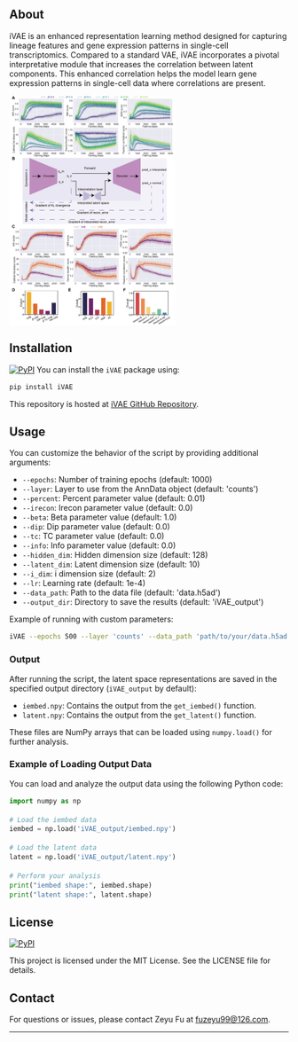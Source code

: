 ## About

iVAE is an enhanced representation learning method designed for capturing lineage features and gene expression patterns in single-cell transcriptomics. Compared to a standard VAE, iVAE incorporates a pivotal interpretative module that increases the correlation between latent components. This enhanced correlation helps the model learn gene expression patterns in single-cell data where correlations are present.

<img src='fig.png' width='300' align='center'>

## Installation
[![PyPI](https://img.shields.io/pypi/v/iVAE.svg?color=brightgreen&style=flat)](https://pypi.org/project/iVAE/)
You can install the `iVAE` package using:

```bash
pip install iVAE
```

This repository is hosted at [iVAE GitHub Repository](https://github.com/PeterPonyu/iVAE).

## Usage

You can customize the behavior of the script by providing additional arguments:

- `--epochs`: Number of training epochs (default: 1000)
- `--layer`: Layer to use from the AnnData object (default: 'counts')
- `--percent`: Percent parameter value (default: 0.01)
- `--irecon`: Irecon parameter value (default: 0.0)
- `--beta`: Beta parameter value (default: 1.0)
- `--dip`: Dip parameter value (default: 0.0)
- `--tc`: TC parameter value (default: 0.0)
- `--info`: Info parameter value (default: 0.0)
- `--hidden_dim`: Hidden dimension size (default: 128)
- `--latent_dim`: Latent dimension size (default: 10)
- `--i_dim`: i dimension size (default: 2)
- `--lr`: Learning rate (default: 1e-4)
- `--data_path`: Path to the data file (default: 'data.h5ad')
- `--output_dir`: Directory to save the results (default: 'iVAE_output')

Example of running with custom parameters:

```bash
iVAE --epochs 500 --layer 'counts' --data_path 'path/to/your/data.h5ad' --output_dir 'iVAE_output'
```

### Output

After running the script, the latent space representations are saved in the specified output directory (`iVAE_output` by default):

- `iembed.npy`: Contains the output from the `get_iembed()` function.
- `latent.npy`: Contains the output from the `get_latent()` function.

These files are NumPy arrays that can be loaded using `numpy.load()` for further analysis.

### Example of Loading Output Data

You can load and analyze the output data using the following Python code:

```python
import numpy as np

# Load the iembed data
iembed = np.load('iVAE_output/iembed.npy')

# Load the latent data
latent = np.load('iVAE_output/latent.npy')

# Perform your analysis
print("iembed shape:", iembed.shape)
print("latent shape:", latent.shape)
```

## License
[![PyPI](https://img.shields.io/github/license/PeterPonyu/iVAE?style=flat-square&color=brightgreen)](https://choosealicense.com/licenses/mit/)

This project is licensed under the MIT License. See the LICENSE file for details.


## Contact

For questions or issues, please contact Zeyu Fu at [fuzeyu99@126.com](mailto:fuzeyu99@126.com).

---
